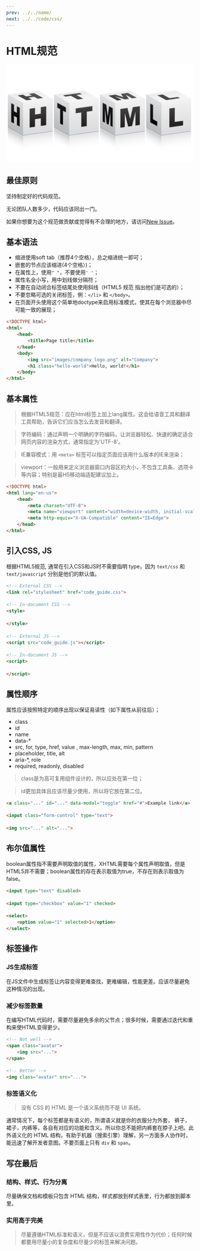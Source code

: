 ```yaml
---
prev: ../../name/
next: ../../code/css/
---
```


# HTML规范

![front-end.jpg](../../images/html.jpg)

## 最佳原则

坚持制定好的代码规范。

无论团队人数多少，代码应该同出一门。

如果你想要为这个规范做贡献或觉得有不合理的地方，请访问[New Issue](https://github.com/niceboybao/front-end-develop-standard/issues)。

## 基本语法

- 缩进使用soft tab（推荐4个空格），总之缩进统一即可；
- 嵌套的节点应该缩进(4个空格）)；
- 在属性上，使用`" "`，不要使用`' '`；
- 属性名全小写，用中划线做分隔符；
- 不要在自动闭合标签结尾处使用斜线（HTML5 规范 指出他们是可选的）；
- 不要忽略可选的关闭标签，例：`</li>` 和 `</body>`。
- 在页面开头使用这个简单地doctype来启用标准模式，使其在每个浏览器中尽可能一致的展现；

```html
<!DOCTYPE html>
<html>
    <head>
        <title>Page title</title>
    </head>
    <body>
        <img src="images/company_logo.png" alt="Company">
        <h1 class="hello-world">Hello, world!</h1>
    </body>
</html>
```

## 基本属性

> 根据HTML5规范：应在html标签上加上lang属性。这会给语音工具和翻译工具帮助，告诉它们应当怎么去发音和翻译。

> 字符编码：通过声明一个明确的字符编码，让浏览器轻松、快速的确定适合网页内容的渲染方式，通常指定为'UTF-8'。

> IE兼容模式：用 `<meta>` 标签可以指定页面应该用什么版本的IE来渲染；

> viewport：一般用来定义浏览器窗口内容区的大小，不包含工具条、选项卡等内容；特别是最H5移动端适配建议加上。

```html
<!DOCTYPE html>
<html lang="en-us">
    <head>
        <meta charset="UTF-8">
        <meta name="viewport" content="width=device-width, initial-scale=1.0">
        <meta http-equiv="X-UA-Compatible" content="IE=Edge">
    </head>
</html>
```

## 引入CSS, JS

根据HTML5规范, 通常在引入CSS和JS时不需要指明 type，因为 `text/css` 和 `text/javascript` 分别是他们的默认值。

```html
<!-- External CSS -->
<link rel="stylesheet" href="code_guide.css">

<!-- In-document CSS -->
<style>

</style>

<!-- External JS -->
<script src="code_guide.js"></script>

<!-- In-document JS -->
<script>

</script>
```

## 属性顺序

属性应该按照特定的顺序出现以保证易读性（如下属性从前往后）；

- class
- id
- name
- data-*
- src, for, type, href, value , max-length, max, min, pattern
- placeholder, title, alt
- aria-*, role
- required, readonly, disabled

> class是为高可复用组件设计的，所以应处在第一位；

> id更加具体且应该尽量少使用，所以将它放在第二位。

```html
<a class="..." id="..." data-modal="toggle" href="#">Example link</a>

<input class="form-control" type="text">

<img src="..." alt="...">
```

## 布尔值属性

boolean属性指不需要声明取值的属性，XHTML需要每个属性声明取值，但是HTML5并不需要；boolean属性的存在表示取值为true，不存在则表示取值为false。

```html
<input type="text" disabled>

<input type="checkbox" value="1" checked>

<select>
    <option value="1" selected>1</option>
</select>
```

## 标签操作

### JS生成标签

在JS文件中生成标签让内容变得更难查找，更难编辑，性能更差。应该尽量避免这种情况的出现。

### 减少标签数量

在编写HTML代码时，需要尽量避免多余的父节点；很多时候，需要通过迭代和重构来使HTML变得更少。

```html
<!-- Not well -->
<span class="avatar">
    <img src="...">
</span>

<!-- Better -->
<img class="avatar" src="...">
```

### 标签语义化

> 没有 CSS 的 HTML 是一个语义系统而不是 UI 系统。

通常情况下，每个标签都是有语义的，所谓语义就是你的衣服分为外套， 裤子，裙子，内裤等，各自有对应的功能和含义。所以你总不能把内裤套在脖子上吧。此外语义化的 HTML 结构，有助于机器（搜索引擎）理解，另一方面多人协作时，能迅速了解开发者意图。不要页面上只有 `div` 和 `span`。

## 写在最后

### 结构、样式、行为分离

尽量确保文档和模板只包含 HTML 结构，样式都放到样式表里，行为都放到脚本里。

### 实用高于完美

> 尽量遵循HTML标准和语义，但是不应该以浪费实用性作为代价；任何时候都要用尽量小的复杂度和尽量少的标签来解决问题。
